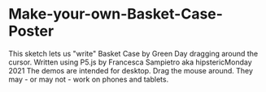 # Make-your-own-Basket-Case-Poster
This sketch lets us "write" Basket Case by Green Day dragging around the cursor. 
Written using P5.js by Francesca Sampietro aka hipstericMonday 2021 
The demos are intended for desktop. Drag the mouse around. They may - or may not - work on phones and tablets.
